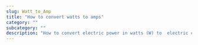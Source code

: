 ```yaml
---
slug: Watt_to_Amp
title: "How to convert watts to amps"
category: ""
subcategory: ""
description: "How to convert electric power in watts (W) to  electric current in amps (A)."
---
```


